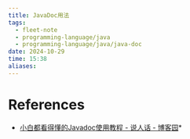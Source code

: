 ```yaml
---
title: JavaDoc用法
tags:
  - fleet-note
  - programming-language/java
  - programming-language/java/java-doc
date: 2024-10-29
time: 15:38
aliases:
---
```


# References

* [小白都看得懂的Javadoc使用教程 - 说人话 - 博客园](https://www.cnblogs.com/linj7/p/14339381.html)*